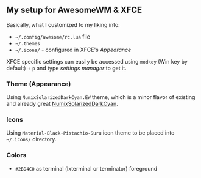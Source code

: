 ## My setup for AwesomeWM & XFCE

Basically, what I customized to my liking into:

- `~/.config/awesome/rc.lua` file
- `~/.themes`
- `~/.icons/` - configured in XFCE's _Appearance_

XFCE specific settings can easily be accessed using `modkey` (Win key by default) + `p` and type _settings manager_ to get it.

### Theme (Appearance)

Using `NumixSolarizedDarkCyan.EW` theme, which is a minor flavor of existing and already great [NumixSolarizedDarkCyan](https://github.com/Ferdi265/numix-solarized-gtk-theme).

### Icons

Using `Material-Black-Pistachio-Suru` icon theme to be placed into `~/.icons/` directory.

### Colors

- `#2BD4C0` as terminal (lxterminal or terminator) foreground
